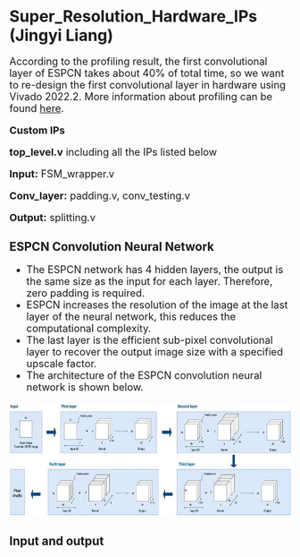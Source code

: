 # Super_Resolution_Hardware_IPs (Jingyi Liang)

<font size = 4>

According to the profiling result, the first convolutional layer of ESPCN takes about 40% of total time, so we want to re-design the first convolutional layer in hardware using Vivado 2022.2. More information about profiling can be found [here](https://github.com/Terrortorpe/FPGA-Consultancy/tree/clean/Super_Resolution_Methods). 

**Custom IPs**

**top_level.v** including all the IPs listed below
 
**Input:** FSM_wrapper.v
 
**Conv_layer:** padding.v, conv_testing.v
 
**Output:** splitting.v
 

</font>

## ESPCN Convolution Neural Network

<font size = 4>
 
- The ESPCN network has 4 hidden layers, the output is the same size as the input for each layer. Therefore, zero padding is required.
- ESPCN increases the resolution of the image at the last layer of the neural network, this reduces the computational complexity.
- The last layer is the efficient sub-pixel convolutional layer to recover the output image size with a specified upscale factor.
- The architecture of the ESPCN convolution neural network is shown below.
 
</font>

 <img src="network.jpg" width="600" height="200" />
 

 

## Input and output

